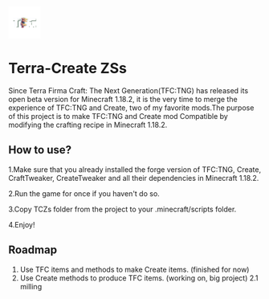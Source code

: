 ![Alt icon](TCZs.png)
# Terra-Create ZSs

Since Terra Firma Craft: The Next Generation(TFC:TNG) has released its open beta version for Minecraft 1.18.2, it is the very time to merge the experience of TFC:TNG and Create, two of my favorite mods.The purpose of this project is to make TFC:TNG and Create mod Compatible by modifying the crafting recipe in Minecraft 1.18.2.

## How to use?

1.Make sure that you already installed the forge version of TFC:TNG, Create, CraftTweaker, CreateTweaker and all their dependencies in Minecraft 1.18.2.

2.Run the game for once if you haven't do so.

3.Copy TCZs folder from the project to your .minecraft/scripts folder.

4.Enjoy!

## Roadmap
1. Use TFC items and methods to make Create items. (finished for now)
2. Use Create methods to produce TFC items. (working on, big project)
2.1 milling
